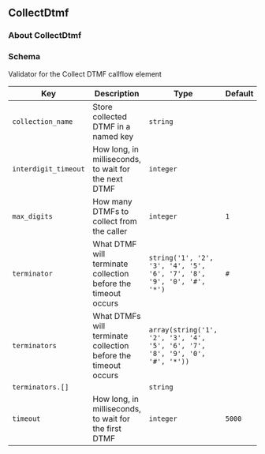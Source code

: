 ## CollectDtmf

### About CollectDtmf

### Schema

Validator for the Collect DTMF callflow element

Key | Description | Type | Default | Required
--- | ----------- | ---- | ------- | --------
`collection_name` | Store collected DTMF in a named key | `string` |   | `false`
`interdigit_timeout` | How long, in milliseconds, to wait for the next DTMF | `integer` |   | `false`
`max_digits` | How many DTMFs to collect from the caller | `integer` | `1` | `false`
`terminator` | What DTMF will terminate collection before the timeout occurs | `string('1', '2', '3', '4', '5', '6', '7', '8', '9', '0', '#', '*')` | `#` | `false`
`terminators` | What DTMFs will terminate collection before the timeout occurs | `array(string('1', '2', '3', '4', '5', '6', '7', '8', '9', '0', '#', '*'))` |   | `false`
`terminators.[]` |   | `string` |   | `false`
`timeout` | How long, in milliseconds, to wait for the first DTMF | `integer` | `5000` | `false`
